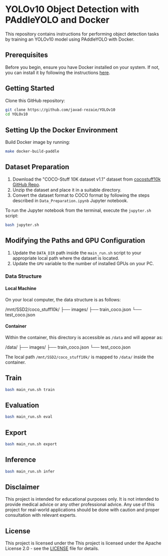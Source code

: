 # YOLOv10 Object Detection with PAddleYOLO and Docker

This repository contains instructions for performing object detection tasks by training an YOLOv10 model using PAddleYOLO with Docker.

## Prerequisites

Before you begin, ensure you have Docker installed on your system. If not, you can install it by following the instructions [here](https://docs.docker.com/get-docker/).

## Getting Started

Clone this GitHub repository:

```bash
git clone https://github.com/javad-rezaie/YOLOv10
cd YOLOv10
```

## Setting Up the Docker Environment


Build Docker image by running:

```bash
make docker-build-paddle
```

## Dataset Preparation

1. Download the "COCO-Stuff 10K dataset v1.1" dataset from [cocostuff10k GitHub Repo](https://github.com/nightrome/cocostuff10k?tab=readme-ov-file).
2. Unzip the dataset and place it in a suitable directory.
3. Convert the dataset format to COCO format by following the steps described in `Data_Preparation.ipynb` Jupyter notebook.

To run the Jupyter notebook from the terminal, execute the `jupyter.sh` script:

```bash
bash jupyter.sh
```

## Modifying the Paths and GPU Configuration

1. Update the `DATA_DIR` path inside the `main_run.sh` script to your appropriate local path where the dataset is located.
2. Update the `GPU` variable to the number of installed GPUs on your PC.

### Data Structure

#### Local Machine

On your local computer, the data structure is as follows:

/mnt/SSD2/coco_stuff10k/ ├── images/ ├── train_coco.json └── test_coco.json


#### Container

Within the container, this directory is accessible as `/data` and will appear as:

/data/ ├── images/ ├── train_coco.json └── test_coco.json


The local path `/mnt/SSD2/coco_stuff10k/` is mapped to `/data/` inside the container.

## Train

```bash
bash main_run.sh train
```

## Evaluation

```bash
bash main_run.sh eval
```

## Export

```bash
bash main_run.sh export
```

## Inference

```bash
bash main_run.sh infer
```

## Disclaimer

This project is intended for educational purposes only. It is not intended to provide medical advice or any other professional advice. Any use of this project for real-world applications should be done with caution and proper consultation with relevant experts.

## License

This project is licensed under the This project is licensed under the Apache License 2.0 - see the [LICENSE](LICENSE) file for details.
